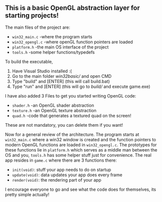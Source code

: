 <h2>This is a basic OpenGL abstraction layer for starting projects!</h2>

The main files of the project are:
<ul>
    <li><code>win32_main.c</code> -where the program starts</li>
    <li><code>win32_opengl.c</code> -where openGL function pointers are loaded</li>
    <li><code>platform.h</code> -the main OS interface of the project</li>
    <li><code>tools.h</code> -some helper functions/typedefs</li>
</ul>
To build the executable,
<ol> 
    <li>Have Visual Studio installed :(</li>
    <li>Go to the main folder <em>win32basic/</em> and open CMD</li>
    <li>Type "build" and [ENTER] (this will call build.bat)</li>
    <li>Type "run" and [ENTER] (this will go to <em>build/</em> and execute game.exe)</li>
</ol>
I have also added 3 Files to get you started writing OpenGL code:
<ul>
    <li><code>shader.h</code> -an OpenGL shader abstraction</li>
    <li><code>texture.h</code> -an OpenGL texture abstraction</li>
    <li><code>quad.h</code> -code that generates a textured quad on the screen!</li>
</ul>
These are not mandatory, you can delete them if you want!

Now for a general review of the architecture.
The program starts at <code>win32_main.c</code> where a win32 window is created and
the function pointers to modern OpenGL functions are loaded in <code>win32_opengl.c</code>.
The prototypes for these functions lie in <code>platform.h</code> which serves as a middle
man between the OS and you, <code>tools.h</code> has some helper stuff just for convenience.
The real app resides in <code>game.c</code> where there are 3 functions there:
<ul>
    <li><code>init(void)</code>: stuff your app needs to do on startup</li>
    <li><code>update(void)</code>: data updates your app does every frame</li>
    <li><code>render(void)</code>: the rendering part of your app</li>

</ul>

I encourage everyone to go and see what the code does for themselves, its pretty simple actually! 
